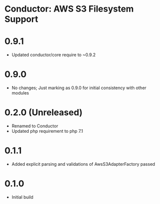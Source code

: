Conductor: AWS S3 Filesystem Support
===============================================

# 0.9.1
- Updated conductor/core require to ~0.9.2

# 0.9.0
- No changes; Just marking as 0.9.0 for initial consistency with other modules

# 0.2.0 (Unreleased)
- Renamed to Conductor
- Updated php requirement to php 7.1 

# 0.1.1
- Added explicit parsing and validations of AwsS3AdapterFactory passed

# 0.1.0
- Initial build
